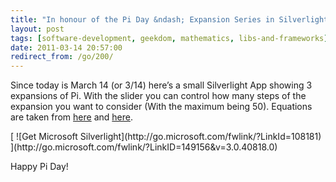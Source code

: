 ```yaml
---
title: "In honour of the Pi Day &ndash; Expansion Series in Silverlight"
layout: post
tags: [software-development, geekdom, mathematics, libs-and-frameworks]
date: 2011-03-14 20:57:00
redirect_from: /go/200/
---
```


Since today is March 14 (or 3/14) here’s a small Silverlight App showing 3 expansions of Pi. With the slider you can control how many steps of the expansion you want to consider (With the maximum being 50). Equations are taken from [here](http://www.math.hmc.edu/funfacts/ffiles/30001.1-3.shtml) and [here](http://en.wikipedia.org/wiki/Numerical_approximations_of_%CF%80). 
 <div id="silverlightControlHost"><object data="data:application/x-silverlight-2," type="application/x-silverlight-2" width="500" height="300"> 		  <param name="source" value="/public/assets/piday/PiDaySL.xap" /> 		  <param name="background" value="white" /> 		  <param name="minRuntimeVersion" value="3.0.40818.0" /> 		  <param name="autoUpgrade" value="true" /> 		  [  			  ![Get Microsoft Silverlight](http://go.microsoft.com/fwlink/?LinkId=108181) 		  ](http://go.microsoft.com/fwlink/?LinkID=149156&amp;v=3.0.40818.0) 	    </object><iframe style="border-right-width: 0px; width: 0px; border-top-width: 0px; border-bottom-width: 0px; height: 0px; visibility: hidden; border-left-width: 0px" id="_sl_historyFrame"></iframe></div> 

Happy Pi Day!